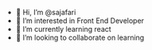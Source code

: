 - 👋 Hi, I’m @sajafari
- 👀 I’m interested in Front End Developer
- 🌱 I’m currently learning react
- 💞️ I’m looking to collaborate on learning

<!---
sajafari/sajafari is a ✨ special ✨ repository because its `README.md` (this file) appears on your GitHub profile.
You can click the Preview link to take a look at your changes.
--->
